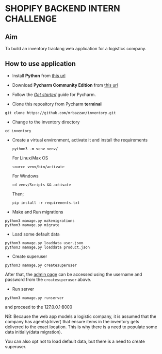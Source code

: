 
# SHOPIFY BACKEND INTERN CHALLENGE

## Aim
To build an inventory tracking web application for a logistics company.

## How to use application

- Install **Python** from [this url](https://python.org/downloads)

- Download **Pycharm Community Edition** from [this url](https://www.jetbrains.com/pycharm/download/)

- Follow the [*Get started*](https://www.jetbrains.com/help/pycharm/quick-start-guide.html#create) guide for Pycharm.

- Clone this repository from Pycharm **terminal**
```shell
git clone https://github.com/mrbazzan/inventory.git
```

- Change to the inventory directory
```shell
cd inventory
```

- Create a virtual environment, activate it and install the requirements
    ```shell
    python3 -m venv venv/
    ```
    
    For Linux/Max OS
    ```shell
    source venv/bin/activate
    ```
    For Windows
    ```shell
    cd venv/Scripts && activate
    ```
    Then;
    ```shell
    pip install -r requirements.txt
    ```

- Make and Run migrations
```shell
python3 manage.py makemigrations
python3 manage.py migrate
```

- Load some default data
```shell
python3 manage.py loaddata user.json
python3 manage.py loaddata product.json
```

- Create superuser
```shell
python3 manage.py createsuperuser
```
After that, the [admin page](http://127.0.0.1/admin) can be
accessed using the username and password from the `createsuperuser` above.


- Run server 
```shell
python3 manage.py runserver
```
and proceed to the 127.0.0.1:8000

NB: Because the web app models a logistic company, it is assumed that the company
has agents(driver) that ensure items in the inventory gets delivered to the exact
location. This is why there is a need to populate some data initially(data migration).

You can also opt not to load default data, but there is a need to create superuser.